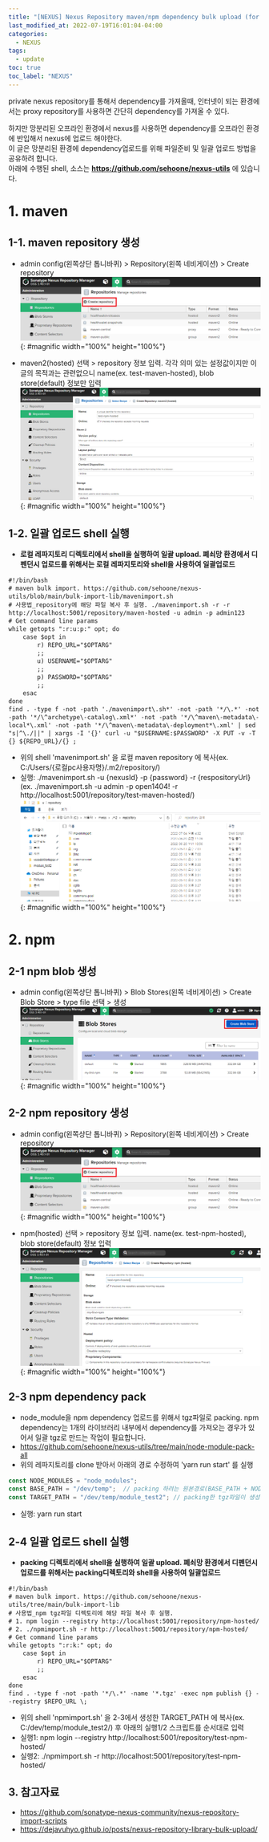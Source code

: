 ```yaml
---
title: "[NEXUS] Nexus Repository maven/npm dependency bulk upload (for offline 폐쇠망 환경)"
last_modified_at: 2022-07-19T16:01:04-04:00
categories:
  - NEXUS
tags:
  - update
toc: true
toc_label: "NEXUS"
---
```

   
private nexus repository를 통해서 dependency를 가져올때, 인터넷이 되는 환경에서는 proxy repository를 사용하면 간단히 dependency를 가져올 수 있다.   
   
하지만 망분리된 오프라인 환경에서 nexus를 사용하면 dependency를 오프라인 환경에 반입해서 nexus에 업로드 해야한다.   
이 글은 망분리된 환경에 dependency업로드를 위해 파일준비 및 일괄 업로드 방법을 공유하려 합니다.   
아래에 수행된 shell, 소스는 **https://github.com/sehoone/nexus-utils** 에 있습니다.   

# 1. maven
## 1-1. maven repository 생성
- admin config(왼쪽상단 톱니바퀴) > Repository(왼쪽 네비게이션) > Create repository  
![image](/assets/images/nexus/nexus_maven_repo1.png){: #magnific width="100%" height="100%"}

- maven2(hosted) 선택 > repository 정보 입력. 각각 의미 있는 설정값이지만 이글의 목적과는 관련없으니 name(ex. test-maven-hosted), blob store(default) 정보만 입력   
![image](/assets/images/nexus/nexus_maven_repo2.png){: #magnific width="100%" height="100%"}

## 1-2. 일괄 업로드 shell 실행
- **로컬 레파지토리 디렉토리에서 shell을 실행하여 일괄 upload. 폐쇠망 환경에서 디펜던시 업로드를 위해서는 로컬 레파지토리와 shell을 사용하여 일괄업로드**   
```shell
#!/bin/bash
# maven bulk import. https://github.com/sehoone/nexus-utils/blob/main/bulk-import-lib/mavenimport.sh
# 사용법_repository에 해당 파일 복사 후 실행. ./mavenimport.sh -r -r http://localhost:5001/repository/maven-hosted -u admin -p admin123
# Get command line params
while getopts ":r:u:p:" opt; do
	case $opt in
		r) REPO_URL="$OPTARG"
		;;
		u) USERNAME="$OPTARG"
		;;
		p) PASSWORD="$OPTARG"
		;;
	esac
done
find . -type f -not -path './mavenimport\.sh*' -not -path '*/\.*' -not -path '*/\^archetype\-catalog\.xml*' -not -path '*/\^maven\-metadata\-local*\.xml' -not -path '*/\^maven\-metadata\-deployment*\.xml' | sed "s|^\./||" | xargs -I '{}' curl -u "$USERNAME:$PASSWORD" -X PUT -v -T {} ${REPO_URL}/{} ;
```
- 위의 shell 'mavenimport.sh' 을 로컬 maven repository 에 복사(ex. C:/Users/{로컬pc사용자명}/.m2/repository/)
- 실행: ./mavenimport.sh -u {nexusId} -p {password} -r {respositoryUrl} (ex. ./mavenimport.sh -u admin -p open1404! -r http://localhost:5001/repository/test-maven-hosted/)   
![image](/assets/images/nexus/nexus_maven_repo3.png){: #magnific width="100%" height="100%"}

# 2. npm
## 2-1 npm blob 생성
- admin config(왼쪽상단 톱니바퀴) > Blob Stores(왼쪽 네비게이션) > Create Blob Store > type file 선택 > 생성
![image](/assets/images/nexus/nexus_npm_repo1.png){: #magnific width="100%" height="100%"}

## 2-2 npm repository 생성
- admin config(왼쪽상단 톱니바퀴) > Repository(왼쪽 네비게이션) > Create repository  
![image](/assets/images/nexus/nexus_maven_repo1.png){: #magnific width="100%" height="100%"}

- npm(hosted) 선택 > repository 정보 입력. name(ex. test-npm-hosted), blob store(default) 정보 입력   
![image](/assets/images/nexus/nexus_npm_repo2.png){: #magnific width="100%" height="100%"}

## 2-3 npm dependency pack
- node_module을 npm dependency 업로드를 위해서 tgz파일로 packing. npm dependency는 1개의 라이브러리 내부에서 dependency를 가져오는 경우가 있어서 일괄 tgz로 만드는 작업이 필요합니다.
- https://github.com/sehoone/nexus-utils/tree/main/node-module-pack-all
- 위의 레파지토리를 clone 받아서 아래의 경로 수정하여 'yarn run start' 를 실행
```javascript
const NODE_MODULES = "node_modules";
const BASE_PATH = "/dev/temp";  // packing 하려는 원본경로(BASE_PATH + NODE_MODULES 로 경로값이 합쳐집니다.)
const TARGET_PATH = "/dev/temp/module_test2"; // packing한 tgz파일이 생성될 target경로
```
- 실행: yarn run start

## 2-4 일괄 업로드 shell 실행
- **packing 디렉토리에서 shell을 실행하여 일괄 upload. 폐쇠망 환경에서 디펜던시 업로드를 위해서는 packing디렉토리와 shell을 사용하여 일괄업로드**
```shell
#!/bin/bash
# maven bulk import. https://github.com/sehoone/nexus-utils/tree/main/bulk-import-lib
# 사용법_npm tgz파일 디렉토리에 해당 파일 복사 후 실행. 
# 1. npm login --registry http://localhost:5001/repository/npm-hosted/
# 2. ./npmimport.sh -r http://localhost:5001/repository/npm-hosted/
# Get command line params
while getopts ":r:k:" opt; do
	case $opt in
		r) REPO_URL="$OPTARG"
		;;
	esac
done
find . -type f -not -path '*/\.*' -name '*.tgz' -exec npm publish {} --registry $REPO_URL \;
```
- 위의 shell 'npmimport.sh' 을 2-3에서 생성한 TARGET_PATH 에 복사(ex. C:/dev/temp/module_test2/) 후 아래의 실행1/2 스크립트를 순서대로 입력
- 실행1: npm login --registry http://localhost:5001/repository/test-npm-hosted/
- 실행2: ./npmimport.sh -r http://localhost:5001/repository/test-npm-hosted/


## 3. 참고자료
- https://github.com/sonatype-nexus-community/nexus-repository-import-scripts
- https://dejavuhyo.github.io/posts/nexus-repository-library-bulk-upload/
